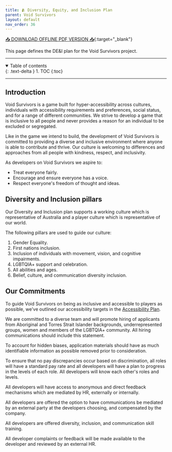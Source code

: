 ```yaml
---
title: 🫂 Diversity, Equity, and Inclusion Plan
parent: Void Survivors
layout: default
nav_order: 36
---
```


[📥 DOWNLOAD OFFLINE PDF VERSION 📥](https://drive.google.com/file/d/156AEHowGWlRBDWl_UiCaTKhu4RAmj5ZU/view?usp=share_link){:target="_blank"}

This page defines the DE&I plan for the Void Survivors project.

----

<details open markdown="block">
  <summary>
    Table of contents
  </summary>
  {: .text-delta }
1. TOC
{:toc}
</details>

----

## Introduction
Void Survivors is a game built for hyper-accessibility across cultures, individuals with accessibility requirements and preferences, social status, and for a range of different communities. We strive to develop a game that is inclusive to all people and never provides a reason for an individual to be excluded or segregated.

Like in the game we intend to build, the development of Void Survivors is committed to providing a diverse and inclusive environment where anyone is able to contribute and thrive. Our culture is welcoming to differences and approaches from all people with kindness, respect, and inclusivity.

As developers on Void Survivors we aspire to:
* Treat everyone fairly.
* Encourage and ensure everyone has a voice.
* Respect everyone's freedom of thought and ideas.

## Diversity and Inclusion pillars
Our Diversity and Inclusion plan supports a working culture which is representative of Australia and a player culture which is representative of our world.

The following pillars are used to guide our culture:
1. Gender Equality.
2. First nations inclusion.
3. Inclusion of individuals with movement, vision, and cognitive impairments.
4. LGBTQIA+ support and celebration.
5. All abilities and ages.
6. Belief, culture, and communication diversity inclusion.

## Our Commitments
To guide Void Survivors on being as inclusive and accessible to players as possible, we've outlined our accessibility targets in the [Accessibility Plan](accessibility-plan).

We are committed to a diverse team and will promote hiring of applicants from Aboriginal and Torres Strait Islander backgrounds, underrepresented groups, women and members of the LGBTQIA+ community. All hiring communications should include this statement.

To account for hidden biases, application materials should have as much identifiable information as possible removed prior to consideration.

To ensure that no pay discrepancies occur based on discrimination, all roles will have a standard pay rate and all developers will have a plan to progress in the levels of each role. All developers will know each other's roles and levels.

All developers will have access to anonymous and direct feedback mechanisms which are mediated by HR, externally or internally.

All developers are offered the option to have communications be mediated by an external party at the developers choosing, and compensated by the company.

All developers are offered diversity, inclusion, and communication skill training.

All developer complaints or feedback will be made available to the developer and reviewed by an external HR.